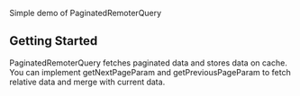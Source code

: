 Simple demo of PaginatedRemoterQuery

## Getting Started

PaginatedRemoterQuery fetches paginated data and stores data on cache.
You can implement getNextPageParam and getPreviousPageParam to fetch relative data and merge with current data.
